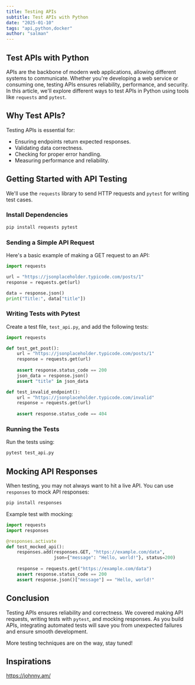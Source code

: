 ```yaml
---
title: Testing APIs
subtitle: Test APIs with Python
date: "2025-01-10"
tags: "api,python,docker"
author: "salman"
---
```


## Test APIs with Python

APIs are the backbone of modern web applications, allowing different systems to communicate. Whether you're developing a web service or consuming one, testing APIs ensures reliability, performance, and security. In this article, we'll explore different ways to test APIs in Python using tools like `requests` and `pytest`.

## Why Test APIs?

Testing APIs is essential for:

- Ensuring endpoints return expected responses.
- Validating data correctness.
- Checking for proper error handling.
- Measuring performance and reliability.

## Getting Started with API Testing

We'll use the `requests` library to send HTTP requests and `pytest` for writing test cases.

### Install Dependencies

```sh
pip install requests pytest
```

### Sending a Simple API Request

Here's a basic example of making a GET request to an API:

```python
import requests

url = "https://jsonplaceholder.typicode.com/posts/1"
response = requests.get(url)

data = response.json()
print("Title:", data["title"])
```

### Writing Tests with Pytest

Create a test file, `test_api.py`, and add the following tests:

```python
import requests

def test_get_post():
    url = "https://jsonplaceholder.typicode.com/posts/1"
    response = requests.get(url)
    
    assert response.status_code == 200
    json_data = response.json()
    assert "title" in json_data

def test_invalid_endpoint():
    url = "https://jsonplaceholder.typicode.com/invalid"
    response = requests.get(url)
    
    assert response.status_code == 404
```

### Running the Tests

Run the tests using:

```sh
pytest test_api.py
```

## Mocking API Responses

When testing, you may not always want to hit a live API. You can use `responses` to mock API responses:

```sh
pip install responses
```

Example test with mocking:

```python
import requests
import responses

@responses.activate
def test_mocked_api():
    responses.add(responses.GET, "https://example.com/data",
                  json={"message": "Hello, world!"}, status=200)
    
    response = requests.get("https://example.com/data")
    assert response.status_code == 200
    assert response.json()["message"] == "Hello, world!"
```

## Conclusion

Testing APIs ensures reliability and correctness. We covered making API requests, writing tests with `pytest`, and mocking responses. As you build APIs, integrating automated tests will save you from unexpected failures and ensure smooth development.

More testing techniques are on the way, stay tuned!



## Inspirations
https://johnny.am/
